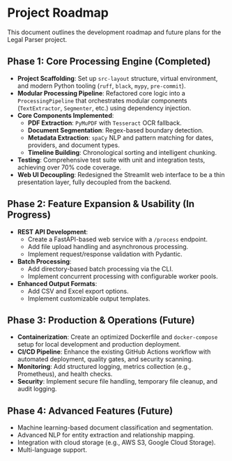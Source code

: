 # Project Roadmap

This document outlines the development roadmap and future plans for the Legal Parser project.

## Phase 1: Core Processing Engine (Completed)

-   **Project Scaffolding**: Set up `src-layout` structure, virtual environment, and modern Python tooling (`ruff`, `black`, `mypy`, `pre-commit`).
-   **Modular Processing Pipeline**: Refactored core logic into a `ProcessingPipeline` that orchestrates modular components (`TextExtractor`, `Segmenter`, etc.) using dependency injection.
-   **Core Components Implemented**:
    -   **PDF Extraction**: `PyMuPDF` with `Tesseract` OCR fallback.
    -   **Document Segmentation**: Regex-based boundary detection.
    -   **Metadata Extraction**: `spaCy` NLP and pattern matching for dates, providers, and document types.
    -   **Timeline Building**: Chronological sorting and intelligent chunking.
-   **Testing**: Comprehensive test suite with unit and integration tests, achieving over 70% code coverage.
-   **Web UI Decoupling**: Redesigned the Streamlit web interface to be a thin presentation layer, fully decoupled from the backend.

## Phase 2: Feature Expansion & Usability (In Progress)

-   **REST API Development**:
    -   Create a FastAPI-based web service with a `/process` endpoint.
    -   Add file upload handling and asynchronous processing.
    -   Implement request/response validation with Pydantic.
-   **Batch Processing**:
    -   Add directory-based batch processing via the CLI.
    -   Implement concurrent processing with configurable worker pools.
-   **Enhanced Output Formats**:
    -   Add CSV and Excel export options.
    -   Implement customizable output templates.

## Phase 3: Production & Operations (Future)

-   **Containerization**: Create an optimized Dockerfile and `docker-compose` setup for local development and production deployment.
-   **CI/CD Pipeline**: Enhance the existing GitHub Actions workflow with automated deployment, quality gates, and security scanning.
-   **Monitoring**: Add structured logging, metrics collection (e.g., Prometheus), and health checks.
-   **Security**: Implement secure file handling, temporary file cleanup, and audit logging.

## Phase 4: Advanced Features (Future)

-   Machine learning-based document classification and segmentation.
-   Advanced NLP for entity extraction and relationship mapping.
-   Integration with cloud storage (e.g., AWS S3, Google Cloud Storage).
-   Multi-language support.
